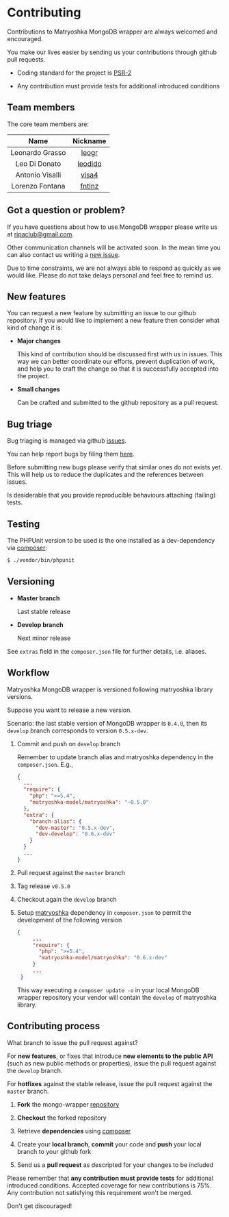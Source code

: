 # Contributing

Contributions to Matryoshka MongoDB wrapper are always welcomed and encouraged.

You make our lives easier by sending us your contributions through github pull requests.

* Coding standard for the project is [PSR-2](https://github.com/php-fig/fig-standards/blob/master/accepted/PSR-2-coding-style-guide.md)

* Any contribution must provide tests for additional introduced conditions

## Team members

The core team members are:

| Name            | Nickname                             |
|:---------------:|:------------------------------------:|
| Leonardo Grasso | [leogr](http://github.com/leogr)     |
| Leo Di Donato   | [leodido](http://github.com/leodido) |
| Antonio Visalli | [visa4](http://github.com/visa4)     |
| Lorenzo Fontana | [fntlnz](http//github.com/fntlnz)    |

## Got a question or problem?

If you have questions about how to use MongoDB wrapper please write us at <ripaclub@gmail.com>.

Other communication channels will be activated soon. In the mean time you can also contact us writing a [new issue](https://github.com/matryoshka-model/mongo-wrapper/issues/new).

Due to time constraints, we are not always able to respond as quickly as we would like. Please do not take delays personal and feel free to remind us.

## New features

You can request a new feature by submitting an issue to our github repository. If you would like to implement a new feature then consider what kind of change it is:

* **Major changes**

    This kind of contribution should be discussed first with us in issues. This way we can better coordinate our efforts, prevent duplication of work, and help you to craft the change so that it is successfully accepted into the project.

* **Small changes**

    Can be crafted and submitted to the github repository as a pull request.

## Bug triage

Bug triaging is managed via github [issues](https://github.com/matryoshka-model/mongo-wrapper/issues).

You can help report bugs by filing them [here](https://github.com/matryoshka-model/mongo-wrapper/issues).

Before submitting new bugs please verify that similar ones do not exists yet. This will help us to reduce the duplicates and the references between issues.

Is desiderable that you provide reproducible behaviours attaching (failing) tests.

## Testing

The PHPUnit version to be used is the one installed as a dev-dependency via [composer](https://getcomposer.org/):

```bash
$ ./vendor/bin/phpunit
```

## Versioning

- **Master branch**

    Last stable release

- **Develop branch**

    Next minor release

See `extras` field in the `composer.json` file for further details, i.e. aliases.

## Workflow

Matryoshka MongoDB wrapper is versioned following matryoshka library versions.

Suppose you want to release a new version.

Scenario: the last stable version of MongoDB wrapper is `0.4.0`, then its `develop` branch corresponds to version `0.5.x-dev`.

1. Commit and push on `develop` branch

   Remember to update branch alias and matryoshka dependency in the `composer.json`. E.g.,

   ```json
   {
     ...
     "require": {
       "php": ">=5.4",
       "matryoshka-model/matryoshka": "~0.5.0"
     },
     "extra": {
       "branch-alias": {
         "dev-master": "0.5.x-dev",
         "dev-develop": "0.6.x-dev"
       }
     }
     ...
   }
   ```

2. Pull request against the `master` branch

3. Tag release `v0.5.0`

4. Checkout again the `develop` branch

5. Setup [matryoshka](https://github.com/matryoshka-model/matryoshka) dependency in `composer.json` to permit the development of the following version

    ```json
    {
         ...
         "require": {
           "php": ">=5.4",
           "matryoshka-model/matryoshka": "0.6.x-dev"
         }
         ...
     }
    ```

    This way executing a `composer update -o` in your local MongoDB wrapper repository your vendor will contain the `develop` of matryoshka library.

## Contributing process

What branch to issue the pull request against?

For **new features**, or fixes that introduce **new elements to the public API** (such as new public methods or properties), issue the pull request against the `develop` branch.

For **hotfixes** against the stable release, issue the pull request against the `master` branch.

1. **Fork** the mongo-wrapper [repository](https://github.com/matryoshka-model/mongo-wrapper/fork)

2. **Checkout** the forked repository

3. Retrieve **dependencies** using [composer](https://getcomposer.org/)

4. Create your **local branch**, **commit** your code and **push** your local branch to your github fork

5. Send us a **pull request** as descripted for your changes to be included

Please remember that **any contribution must provide tests** for additional introduced conditions. Accepted coverage for new contributions is 75%. Any contribution not satisfying this requirement won't be merged.

Don't get discouraged!
